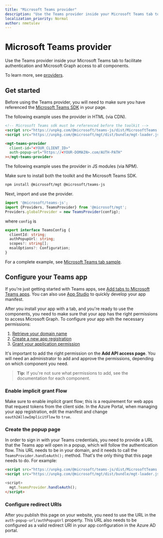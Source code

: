 ```yaml
---
title: "Microsoft Teams provider"
description: "Use the Teams provider inside your Microsoft Teams tab to facilitate authentication and Microsoft Graph access to all components."
localization_priority: Normal
author: nmetulev
---
```


# Microsoft Teams provider

Use the Teams provider inside your Microsoft Teams tab to facilitate authentication and Microsoft Graph access to all components.

To learn more, see [providers](../providers.md).

## Get started

Before using the Teams provider, you will need to make sure you have referenced the [Microsoft Teams SDK](https://docs.microsoft.com/en-us/javascript/api/overview/msteams-client?view=msteams-client-js-latest#using-the-sdk) in your page.

The following example uses the provider in HTML (via CDN).

```html
<!-- Microsoft Teams sdk must be referenced before the toolkit -->
<script src="https://unpkg.com/@microsoft/teams-js/dist/MicrosoftTeams.min.js" crossorigin="anonymous"></script>
<script src="https://unpkg.com/@microsoft/mgt/dist/bundle/mgt-loader.js"></script>

<mgt-teams-provider
  client-id="<YOUR_CLIENT_ID>"
  auth-popup-url="https://<YOUR-DOMAIN>.com/AUTH-PATH"
></mgt-teams-provider>
```

The following example uses the provider in JS modules (via NPM).

Make sure to install both the toolkit and the Microsoft Teams SDK.

```bash
npm install @microsoft/mgt @microsoft/teams-js
```

Next, import and use the provider.

```ts
import '@microsoft/teams-js';
import {Providers, TeamsProvider} from '@microsoft/mgt'; 
Providers.globalProvider = new TeamsProvider(config);
```

where `config` is

```ts
export interface TeamsConfig {
  clientId: string;
  authPopupUrl: string;
  scopes?: string[];
  msalOptions?: Configuration;
}
```

For a complete example, see [Microsoft Teams tab sample](https://github.com/microsoftgraph/microsoft-graph-toolkit/tree/master/samples/teams-tab).

## Configure your Teams app

If you're just getting started with Teams apps, see [Add tabs to Microsoft Teams apps](https://docs.microsoft.com/en-us/microsoftteams/platform/concepts/tabs/tabs-overview). You can also use [App Studio](https://docs.microsoft.com/en-us/microsoftteams/platform/get-started/get-started-app-studio) to quickly develop your app manifest.

After you install your app with a tab, and you're ready to use the components, you need to make sure that your app has the right permissions to access Microsoft Graph. To configure your app with the necessary permissions:

1. [Retrieve your domain name](https://docs.microsoft.com/en-us/azure/active-directory/identity-protection/graph-get-started#retrieve-your-domain-name)
2. [Create a new app registration](https://docs.microsoft.com/en-us/azure/active-directory/identity-protection/graph-get-started#create-a-new-app-registration)
3. [Grant your application permission](https://docs.microsoft.com/en-us/azure/active-directory/identity-protection/graph-get-started#grant-your-application-permission-to-use-the-api)

It's important to add the right permission on the **Add API access page**. You will need an administrator to add and approve the permissions, depending on which component you need.

>**Tip:** If you're not sure what permissions to add, see the documentation for each component.

### Enable implicit grant Flow

Make sure to enable implicit grant flow; this is a requirement for web apps that request tokens from the client side. In the Azure Portal, when managing your app registration, edit the manifest and change `oauth2AllowImplicitFlow` to `true`.

### Create the popup page

In order to sign in with your Teams credentials, you need to provide a URL that the Teams app will open in a popup, which will follow the authentication flow. This URL needs to be in your domain, and it needs to call the `TeamsProvider.handleAuth();` method. That's the only thing that this page needs to do. For example:

```html
<script src="https://unpkg.com/@microsoft/teams-js/dist/MicrosoftTeams.min.js" crossorigin="anonymous"></script>
<script src="https://unpkg.com/@microsoft/mgt/dist/bundle/mgt-loader.js">

<script>	    
  mgt.TeamsProvider.handleAuth();
</script>
```

### Configure redirect URIs

After you publish this page on your website, you need to use the URL in the `auth-popup-url/authPopupUrl` property. This URL also needs to be configured as a valid redirect URI in your app configuration in the Azure AD portal.
